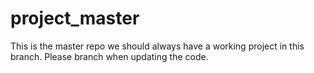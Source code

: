# project_master
This is the master repo we should always have a working project in this branch. Please branch when updating the code.
